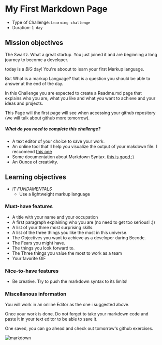 # My First Markdown Page

- Type of Challenge: `Learning challenge`
- Duration: `1 day`

## Mission objectives

The Swartz. What a great startup.
You just joined it and are beginning a long journey to become a developer.

today is a *BIG* day! You're aboout to learn your first Markup language.

But What is a markup Language? that is a question you should be able to answer at the end of the day.

In this Challenge you are expected to create a Readme.md page that explains who you are, what you like and what you want to achieve and your ideas and projects.

This Page will the first page will see when accessing your github repository (we will talk about github more tomorrow).

##### What do you need to complete this challenge?

- A text editor of your choice to save your work.
- An online tool that'll help you visualize the output of your makdown file. I reccomend [this one](https://dillinger.io/)
- Some documentation about Markdown Syntax. [this is good ;)](https://www.markdownguide.org/basic-syntax/)
- An Ounce of creativity.


## Learning objectives
- *IT FUNDAMENTALS*
    - Use a lightweight markup language


### Must-have features

- A title with your name and your occupation
- A first paragraph explaining who you are (no need to get too serious! :))
- A list of your three most surprising skills
- A list of the three things you like the most in this universe.
- The Objectives you want to achieve as a developer during Becode.
- The Fears you might have.
- The things you look forward to.
- The Three things you value the most to work as a team
- Your favorite GIF


### Nice-to-have features

- Be creative. Try to push the markdown syntax to its limits!

### Miscellanous information

You will work in an online Editor as the one i suggested above.

Once your work is done. Do not forget to take your markdown code and paste it in your text editor to be able to save it.

One saved, you can go ahead and check out tomorrow's github exercises.


![markdown](https://media.giphy.com/media/vFKqnCdLPNOKc/giphy.gif)


